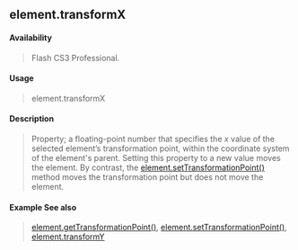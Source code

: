 ## element.transformX

#### Availability

> Flash CS3 Professional.

#### Usage

> element.transformX

#### Description

> Property; a floating-point number that specifies the *x* value of the selected element’s transformation point, within the coordinate system of the element's parent. Setting this property to a new value moves the element. By contrast, the [element.setTransformationPoint()](#_bookmark400) method moves the transformation point but does not move the element.

#### Example See also

> [element.getTransformationPoint()](#_bookmark381), [element.setTransformationPoint()](#_bookmark400), [element.transformY](#element.transformY)

<span id="element.transformY" class="anchor"></span>
